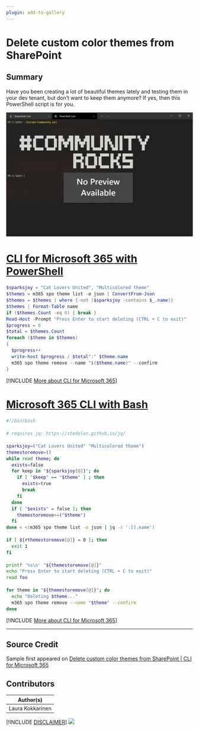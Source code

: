 ```yaml
---
plugin: add-to-gallery
---
```


# Delete custom color themes from SharePoint

## Summary

Have you been creating a lot of beautiful themes lately and testing them in your dev tenant, but don’t want to keep them anymore? If yes, then this PowerShell script is for you.
 
![Example Screenshot](assets/example.png)
 
# [CLI for Microsoft 365 with PowerShell](#tab/cli-m365-ps)
```powershell
$sparksjoy = "Cat Lovers United", "Multicolored theme"
$themes = m365 spo theme list -o json | ConvertFrom-Json
$themes = $themes | where {-not ($sparksjoy -contains $_.name)}
$themes | Format-Table name
if ($themes.Count -eq 0) { break }
Read-Host -Prompt "Press Enter to start deleting (CTRL + C to exit)"
$progress = 0
$total = $themes.Count
foreach ($theme in $themes)
{
  $progress++
  write-host $progress / $total":" $theme.name
  m365 spo theme remove --name "$($theme.name)" --confirm
}
```
[!INCLUDE [More about CLI for Microsoft 365](../../docfx/includes/MORE-CLIM365.md)]
 
# [Microsoft 365 CLI with Bash](#tab/m365cli-bash)
```bash
#!/bin/bash

# requires jq: https://stedolan.github.io/jq/

sparksjoy=("Cat Lovers United" "Multicolored theme")
themestoremove=()
while read theme; do
  exists=false
  for keep in "${sparksjoy[@]}"; do
    if [ "$keep" == "$theme" ] ; then
      exists=true
      break
    fi
  done
  if [ "$exists" = false ]; then
    themestoremove+=("$theme")
  fi
done < <(m365 spo theme list -o json | jq -r '.[].name')

if [ ${#themestoremove[@]} = 0 ]; then
  exit 1
fi

printf '%s\n' "${themestoremove[@]}"
echo "Press Enter to start deleting (CTRL + C to exit)"
read foo

for theme in "${themestoremove[@]}"; do
  echo "Deleting $theme..."
  m365 spo theme remove --name "$theme" --confirm
done
```
[!INCLUDE [More about CLI for Microsoft 365](../../docfx/includes/MORE-CLIM365.md)]
***

## Source Credit

Sample first appeared on [Delete custom color themes from SharePoint | CLI for Microsoft 365](https://pnp.github.io/cli-microsoft365/sample-scripts/spo/remove-custom-themes/)

## Contributors

| Author(s) |
|-----------|
| Laura Kokkarinen |


[!INCLUDE [DISCLAIMER](../../docfx/includes/DISCLAIMER.md)]
<img src="https://telemetry.sharepointpnp.com/script-samples/scripts/spo-remove-custom-themes" aria-hidden="true" />